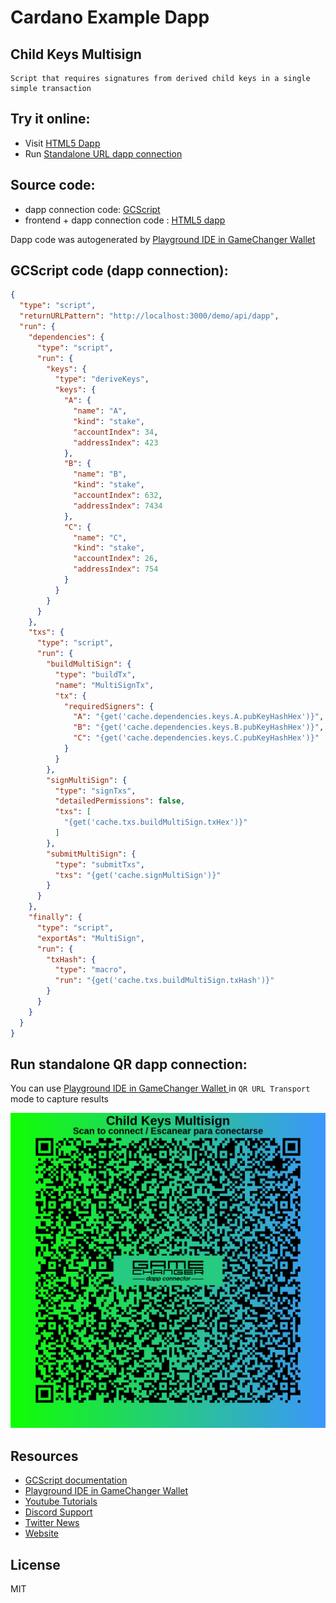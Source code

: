 
# Cardano Example Dapp

## **Child Keys Multisign**

    Script that requires signatures from derived child keys in a single simple transaction


## Try it online: 

-  Visit [HTML5 Dapp](https://raw.githubusercontent.com/GameChangerFinance/gamechanger.wallet/main/examples/Child%20Keys%20Multisign.html)
-  Run [Standalone URL dapp connection](https://beta-wallet.gamechanger.finance/api/2/run/1-H4sIAAAAAAAAA41Sy26DMBD8F1_SSgiiQFMpN8IlVVsp6uNU9eDgTbACxrXXFVHEv9cmNIUGlXJAYnZmdneWI8GDBLIgOlVcIvGIAjRKvD49rCkiKGFrGaJcBEFepjTPSo2LcDqdBgyKMqCSB4xK6YTGco-EgQTBQKQctPu-8D_R9nDolhko_gn3DvTOtdi9BC0cIXY4F8xZId2D_aRpWhqBd7ZbRRZhZBHGFGjdItEsrD2y7Jgsx0zm4ey3y20URtYm6dgkYzaz-YXLTVS7xyNY_RXLxvCcPZoc-TPfiQ6xKbxUltkOcSY1IFaOq-DDcAXMwaC-MyTHHeDVJKVpBn73PL4L2o99aTY2-RXV2QqqyXVNmtRGZMshWTIqSy5lTSzajjy0t242dH8FA6Q8B7YGVXCteSnsgluaa2hDfeu1tpDfT9NCbcd319BsCo6DLZvKqWlj3PPtDXoef8sFzfPD0GWhkqXCWHdv9nNwO5NNoqMraKrK7_o_NrLqdoq6_gIBh6PjzgMAAA)

## Source code:

- dapp connection code: [GCScript](Child%20Keys%20Multisign.gcscript)
- frontend + dapp connection code : [HTML5 dapp](Child%20Keys%20Multisign.html)

Dapp code was autogenerated by [Playground IDE in GameChanger Wallet ](https://beta-wallet.gamechanger.finance/playground)

## GCScript code (dapp connection):
```json
{
  "type": "script",
  "returnURLPattern": "http://localhost:3000/demo/api/dapp",
  "run": {
    "dependencies": {
      "type": "script",
      "run": {
        "keys": {
          "type": "deriveKeys",
          "keys": {
            "A": {
              "name": "A",
              "kind": "stake",
              "accountIndex": 34,
              "addressIndex": 423
            },
            "B": {
              "name": "B",
              "kind": "stake",
              "accountIndex": 632,
              "addressIndex": 7434
            },
            "C": {
              "name": "C",
              "kind": "stake",
              "accountIndex": 26,
              "addressIndex": 754
            }
          }
        }
      }
    },
    "txs": {
      "type": "script",
      "run": {
        "buildMultiSign": {
          "type": "buildTx",
          "name": "MultiSignTx",
          "tx": {
            "requiredSigners": {
              "A": "{get('cache.dependencies.keys.A.pubKeyHashHex')}",
              "B": "{get('cache.dependencies.keys.B.pubKeyHashHex')}",
              "C": "{get('cache.dependencies.keys.C.pubKeyHashHex')}"
            }
          }
        },
        "signMultiSign": {
          "type": "signTxs",
          "detailedPermissions": false,
          "txs": [
            "{get('cache.txs.buildMultiSign.txHex')}"
          ]
        },
        "submitMultiSign": {
          "type": "submitTxs",
          "txs": "{get('cache.signMultiSign')}"
        }
      }
    },
    "finally": {
      "type": "script",
      "exportAs": "MultiSign",
      "run": {
        "txHash": {
          "type": "macro",
          "run": "{get('cache.txs.buildMultiSign.txHash')}"
        }
      }
    }
  }
}
```

## Run standalone QR dapp connection: 

You can use [Playground IDE in GameChanger Wallet ](https://beta-wallet.gamechanger.finance/playground) in `QR URL Transport` mode to capture results

[![QR URL Transport](Child%20Keys%20Multisign.png)](https://beta-wallet.gamechanger.finance/api/2/run/1-H4sIAAAAAAAAA41Sy26DMBD8F1_SSgiiQFMpN8IlVVsp6uNU9eDgTbACxrXXFVHEv9cmNIUGlXJAYnZmdneWI8GDBLIgOlVcIvGIAjRKvD49rCkiKGFrGaJcBEFepjTPSo2LcDqdBgyKMqCSB4xK6YTGco-EgQTBQKQctPu-8D_R9nDolhko_gn3DvTOtdi9BC0cIXY4F8xZId2D_aRpWhqBd7ZbRRZhZBHGFGjdItEsrD2y7Jgsx0zm4ey3y20URtYm6dgkYzaz-YXLTVS7xyNY_RXLxvCcPZoc-TPfiQ6xKbxUltkOcSY1IFaOq-DDcAXMwaC-MyTHHeDVJKVpBn73PL4L2o99aTY2-RXV2QqqyXVNmtRGZMshWTIqSy5lTSzajjy0t242dH8FA6Q8B7YGVXCteSnsgluaa2hDfeu1tpDfT9NCbcd319BsCo6DLZvKqWlj3PPtDXoef8sFzfPD0GWhkqXCWHdv9nNwO5NNoqMraKrK7_o_NrLqdoq6_gIBh6PjzgMAAA)

## Resources
- [GCScript documentation](https://beta-wallet.gamechanger.finance/doc/api/v2/api.html)
- [Playground IDE in GameChanger Wallet ](https://beta-wallet.gamechanger.finance/playground)
- [Youtube Tutorials](https://www.youtube.com/@gamechanger.finance)
- [Discord Support](https://discord.gg/vpbfyRaDKG)
- [Twitter News](https://twitter.com/GameChangerOk)
- [Website](https://gamechanger.finance)

## License
MIT 
    
